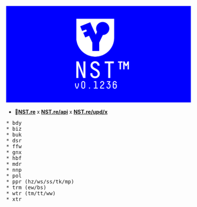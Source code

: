 <img src="https://raw.githubusercontent.com/mntn-dev/NST/master/_/og/og.png" alt="NST"/>


* 🔻<a href="https://nst.re/" target="_blank">__NST.re__</a> x <a href="https://nst.re/api" target="_blank">__NST.re/api__</a> x <a href="https://nst.re/upd/x" target="_blank">__NST.re/upd/x__</a>


<pre>
* bdy
* biz
* buk
* dsr
* ffw
* gnx
* hbf
* mdr
* nnp
* pol
* ppr (hz/ws/ss/tk/mp)
* trm (ew/bs)
* wtr (tm/tt/ww)
* xtr
</pre>
